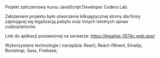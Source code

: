 Projekt zaliczeniowy kursu JavaScript Developer Coders Lab.

Założeniem projektu było utworzenie kilkujęzycznej strony dla firmy zajmującej się legalizacją pobytu oraz
innych istotnych spraw cudzoziemców.

Link do aplikacji postawionej na serwerze: https://legalise-3574c.web.app/

Wykorzystane technologie i narzędzia:
React, React-i18next, Emailjs, Bootstrap, Sass, Firebase;

